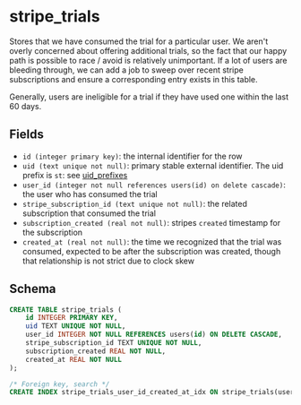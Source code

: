 # stripe_trials

Stores that we have consumed the trial for a particular user. We aren't
overly concerned about offering additional trials, so the fact that our
happy path is possible to race / avoid is relatively unimportant. If a lot
of users are bleeding through, we can add a job to sweep over recent stripe
subscriptions and ensure a corresponding entry exists in this table.

Generally, users are ineligible for a trial if they have used one within the
last 60 days.

## Fields

- `id (integer primary key)`: the internal identifier for the row
- `uid (text unique not null)`: primary stable external identifier. The
  uid prefix is `st`: see [uid_prefixes](../uid_prefixes.md)
- `user_id (integer not null references users(id) on delete cascade)`: the user who
  has consumed the trial
- `stripe_subscription_id (text unique not null)`: the related subscription that
  consumed the trial
- `subscription_created (real not null)`: stripes `created` timestamp for the subscription
- `created_at (real not null)`: the time we recognized that the trial was consumed,
  expected to be after the subscription was created, though that relationship is not strict
  due to clock skew

## Schema

```sql
CREATE TABLE stripe_trials (
    id INTEGER PRIMARY KEY,
    uid TEXT UNIQUE NOT NULL,
    user_id INTEGER NOT NULL REFERENCES users(id) ON DELETE CASCADE,
    stripe_subscription_id TEXT UNIQUE NOT NULL,
    subscription_created REAL NOT NULL,
    created_at REAL NOT NULL
);

/* Foreign key, search */
CREATE INDEX stripe_trials_user_id_created_at_idx ON stripe_trials(user_id, created_at);
```
